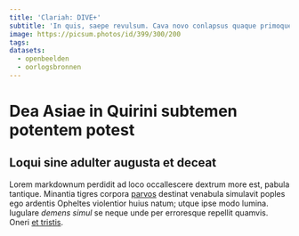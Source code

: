```yaml
---
title: 'Clariah: DIVE+'
subtitle: 'In quis, saepe revulsum. Cava novo conlapsus quaque primoque, in cupiens, nam.'
image: https://picsum.photos/id/399/300/200
tags:
datasets:
  - openbeelden
  - oorlogsbronnen
---
```


# Dea Asiae in Quirini subtemen potentem potest

## Loqui sine adulter augusta et deceat

Lorem markdownum perdidit ad loco occallescere dextrum more est, pabula
tantique. Minantia tigres corpora [parvos](http://ad.io/cancer) destinat
venabula simulavit poples ego ardentis Opheltes violentior huius natum; utque
ipse modo lumina. Iugulare _demens simul_ se neque unde per erroresque repellit
quamvis. Oneri [et tristis](http://pennae-temesaea.com/).
